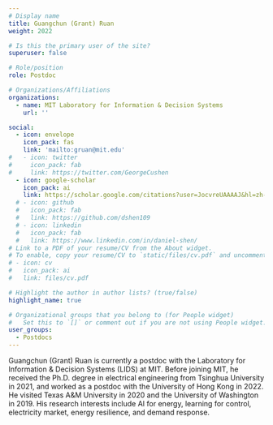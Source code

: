 ```yaml
---
# Display name
title: Guangchun (Grant) Ruan
weight: 2022

# Is this the primary user of the site?
superuser: false

# Role/position
role: Postdoc

# Organizations/Affiliations
organizations:
  - name: MIT Laboratory for Information & Decision Systems
    url: ''

social:
  - icon: envelope
    icon_pack: fas
    link: 'mailto:gruan@mit.edu'
#   - icon: twitter
#     icon_pack: fab
#     link: https://twitter.com/GeorgeCushen
  - icon: google-scholar
    icon_pack: ai
    link: https://scholar.google.com/citations?user=JocvreUAAAAJ&hl=zh-CN
  # - icon: github
  #   icon_pack: fab
  #   link: https://github.com/dshen109
  # - icon: linkedin
  #   icon_pack: fab
  #   link: https://www.linkedin.com/in/daniel-shen/
# Link to a PDF of your resume/CV from the About widget.
# To enable, copy your resume/CV to `static/files/cv.pdf` and uncomment the lines below.
# - icon: cv
#   icon_pack: ai
#   link: files/cv.pdf

# Highlight the author in author lists? (true/false)
highlight_name: true

# Organizational groups that you belong to (for People widget)
#   Set this to `[]` or comment out if you are not using People widget.
user_groups:
  - Postdocs
---
```

Guangchun (Grant) Ruan is currently a postdoc with the Laboratory for Information & Decision Systems (LIDS) at MIT. Before joining MIT, he received the Ph.D. degree in electrical engineering from Tsinghua University in 2021, and worked as a postdoc with the University of Hong Kong in 2022. He visited Texas A&M University in 2020 and the University of Washington in 2019. His research interests include AI for energy, learning for control, electricity market, energy resilience, and demand response.

